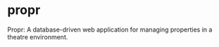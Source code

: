 propr
=====

Propr: A database-driven web application for managing properties in a theatre environment.